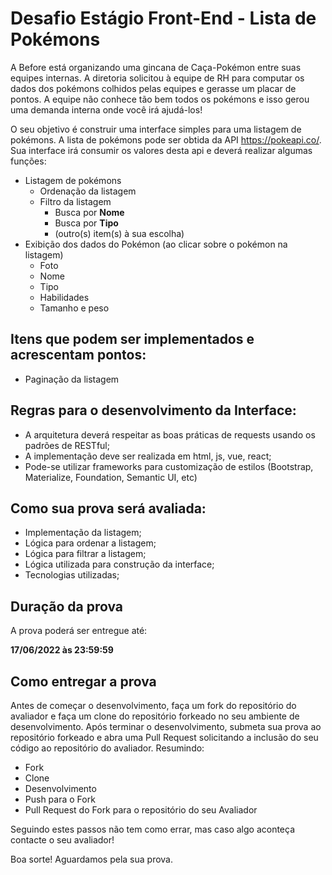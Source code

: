 # **Desafio Estágio Front-End - Lista de Pokémons**
A Before está organizando uma gincana de Caça-Pokémon entre suas equipes internas. A diretoria solicitou à equipe de RH para computar os dados dos pokémons colhidos pelas equipes e gerasse um placar de pontos. A equipe não conhece tão bem todos os pokémons e isso gerou uma demanda interna onde você irá ajudá-los!

O seu objetivo é construir uma interface simples para uma listagem de pokémons. A lista de pokémons pode ser obtida da API <https://pokeapi.co/>. Sua interface irá consumir os valores desta api e deverá realizar algumas funções:

- Listagem de pokémons
  - Ordenação da listagem
  - Filtro da listagem
    - Busca por **Nome**
    - Busca por **Tipo**
    - (outro(s) item(s) à sua escolha)
- Exibição dos dados do Pokémon (ao clicar sobre o pokémon na listagem)
  - Foto
  - Nome
  - Tipo
  - Habilidades
  - Tamanho e peso
## Itens que podem ser implementados e acrescentam pontos:
- Paginação da listagem
## Regras para o desenvolvimento da Interface:
- A arquitetura deverá respeitar as boas práticas de requests usando os padrões de RESTful;
- A implementação deve ser realizada em html, js, vue, react;
- Pode-se utilizar frameworks para customização de estilos (Bootstrap, Materialize, Foundation, Semantic UI, etc) 
## Como sua prova será avaliada:
- Implementação da listagem;
- Lógica para ordenar a listagem;
- Lógica para filtrar a listagem;
- Lógica utilizada para construção da interface;
- Tecnologias utilizadas;
## Duração da prova
A prova poderá ser entregue até:

**17/06/2022 às 23:59:59**
## Como entregar a prova
Antes de começar o desenvolvimento, faça um fork do repositório do avaliador e faça um clone do repositório forkeado no seu ambiente de desenvolvimento. Após terminar o desenvolvimento, submeta sua prova ao repositório forkeado e abra uma Pull Request solicitando a inclusão do seu código ao repositório do avaliador. Resumindo:

- Fork
- Clone
- Desenvolvimento
- Push para o Fork
- Pull Request do Fork para o repositório do seu Avaliador

Seguindo estes passos não tem como errar, mas caso algo aconteça contacte o seu avaliador!

Boa sorte! Aguardamos pela sua prova.

